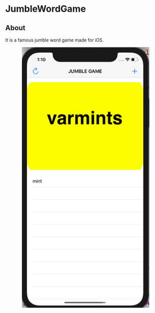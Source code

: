 # JumbleWordGame


## About
It is a famous jumble word game made for iOS. 

<p align="center">
<img src= "https://github.com/alexanderritik/JumbleWordGame/blob/master/Screenshot%202020-08-27%20at%201.10.53%20AM.png" width="400" >
</p>
